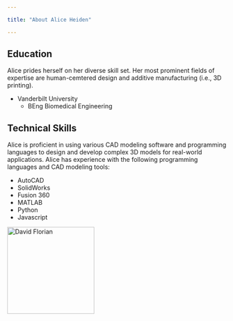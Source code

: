 ```yaml
---

title: "About Alice Heiden"

---
```


## Education

Alice prides herself on her diverse skill set. Her most prominent fields of expertise are human-cemtered design and additive manufacturing (i.e., 3D printing). 

* Vanderbilt University
  * BEng Biomedical Engineering

## Technical Skills

Alice is proficient in using various CAD modeling software and programming languages to design and develop complex 3D models for real-world applications. Alice has experience with the following programming languages and CAD modeling tools:

* AutoCAD
* SolidWorks
* Fusion 360
* MATLAB
* Python
* Javascript


<img src="/assets/img/David_Headshot_web2.jpg" alt="David Florian" style="width:200px;"/>

